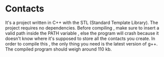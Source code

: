 # Contacts
It's a project written in C++ with the STL (Standard Template Library).
The project requires no dependencies.
Before compiling , make sure to insert a valid path inside the PATH variable , else the program will crash because it doesn't know where it's supposed to store all the contacts you create.
In order to compile this , the only thing you need is the latest version of g++.
The compiled program should weigh around 110 kb.
